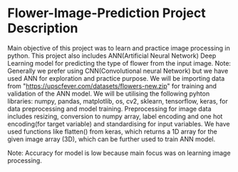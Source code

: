 # Flower-Image-Prediction Project Description

Main objective of this project was to learn and practice image processing in python. This project also includes ANN(Artificial Neural Network) Deep Learning model for predicting the type of flower from the input image. Note: Generally we prefer using CNN(Convolutional neural Network) but we have used ANN for exploration and practice purpose.
We will be importing data from "https://upscfever.com/datasets/flowers-new.zip" for training and validation of the ANN model.
We will be utilising the following pyhton libraries: numpy, pandas, matplotlib, os, cv2, sklearn, tensorflow, keras, for data preprocessing and model training.
Preprocessing for image data includes resizing, conversion to numpy array, label encoding and one hot encoding(for target variable) and standardising for input variables. We have used functions like flatten() from keras, which returns a 1D array for the given image array (3D), which can be further used to train ANN model.

Note: Accuracy for model is low because main focus was on learning image processing.
